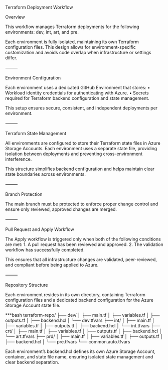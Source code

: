 Terraform Deployment Workflow

Overview

This workflow manages Terraform deployments for the following environments:
dev, int, art, and pre.

Each environment is fully isolated, maintaining its own Terraform configuration files. This design allows for environment-specific customization and avoids code overlap when infrastructure or settings differ.

⸻

Environment Configuration

Each environment uses a dedicated GitHub Environment that stores:
	•	Workload identity credentials for authenticating with Azure.
	•	Secrets required for Terraform backend configuration and state management.

This setup ensures secure, consistent, and independent deployments per environment.

⸻

Terraform State Management

All environments are configured to store their Terraform state files in Azure Storage Accounts.
Each environment uses a separate state file, providing isolation between deployments and preventing cross-environment interference.

This structure simplifies backend configuration and helps maintain clear state boundaries across environments.

⸻

Branch Protection

The main branch must be protected to enforce proper change control and ensure only reviewed, approved changes are merged.

⸻

Pull Request and Apply Workflow

The Apply workflow is triggered only when both of the following conditions are met:
	1.	A pull request has been reviewed and approved.
	2.	The validation workflow has successfully completed.

This ensures that all infrastructure changes are validated, peer-reviewed, and compliant before being applied to Azure.

⸻

Repository Structure

Each environment resides in its own directory, containing Terraform configuration files and a dedicated backend configuration for the Azure Storage Account state file.

***bash
terraform-repo/
├── dev/
│   ├── main.tf
│   ├── variables.tf
│   ├── outputs.tf
│   ├── backend.hcl
│   └── dev.tfvars
├── int/
│   ├── main.tf
│   ├── variables.tf
│   ├── outputs.tf
│   ├── backend.hcl
│   └── int.tfvars
├── crt/
│   ├── main.tf
│   ├── variables.tf
│   ├── outputs.tf
│   ├── backend.hcl
│   └── art.tfvars
├── prd/
│   ├── main.tf
│   ├── variables.tf
│   ├── outputs.tf
│   ├── backend.hcl
│   └── pre.tfvars
└── common.auto.tfvars


Each environment’s backend.hcl defines its own Azure Storage Account, container, and state file name, ensuring isolated state management and clear backend separation.
